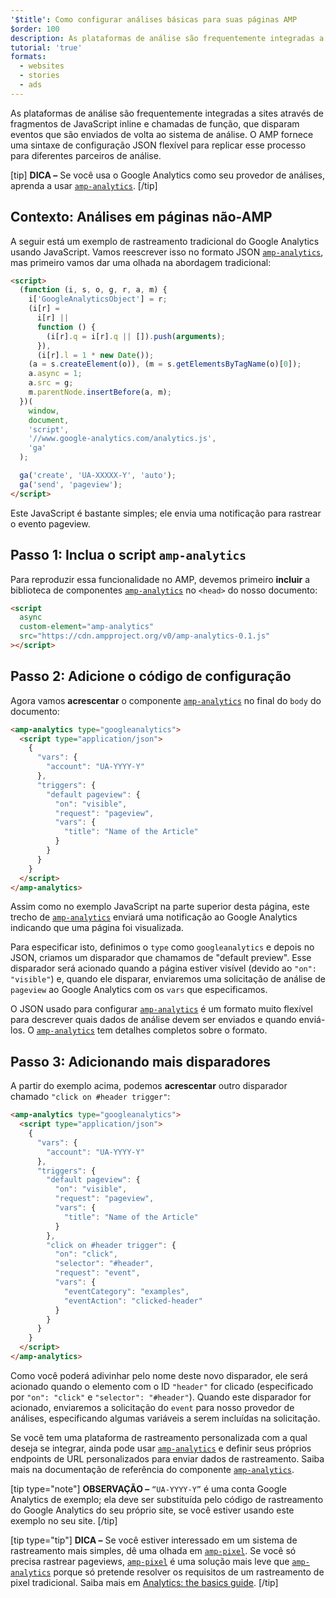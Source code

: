 ```yaml
---
'$title': Como configurar análises básicas para suas páginas AMP
$order: 100
description: As plataformas de análise são frequentemente integradas a sites através de fragmentos de JavaScript inline e chamadas de função, que disparam eventos que são enviados de volta ao sistema de análise.
tutorial: 'true'
formats:
  - websites
  - stories
  - ads
---
```


As plataformas de análise são frequentemente integradas a sites através de fragmentos de JavaScript inline e chamadas de função, que disparam eventos que são enviados de volta ao sistema de análise. O AMP fornece uma sintaxe de configuração JSON flexível para replicar esse processo para diferentes parceiros de análise.

[tip] **DICA –** Se você usa o Google Analytics como seu provedor de análises, aprenda a usar [`amp-analytics`](../../../documentation/components/reference/amp-analytics.md). [/tip]

## Contexto: Análises em páginas não-AMP

A seguir está um exemplo de rastreamento tradicional do Google Analytics usando JavaScript. Vamos reescrever isso no formato JSON [`amp-analytics`](../../../documentation/components/reference/amp-analytics.md), mas primeiro vamos dar uma olhada na abordagem tradicional:

```html
<script>
  (function (i, s, o, g, r, a, m) {
    i['GoogleAnalyticsObject'] = r;
    (i[r] =
      i[r] ||
      function () {
        (i[r].q = i[r].q || []).push(arguments);
      }),
      (i[r].l = 1 * new Date());
    (a = s.createElement(o)), (m = s.getElementsByTagName(o)[0]);
    a.async = 1;
    a.src = g;
    m.parentNode.insertBefore(a, m);
  })(
    window,
    document,
    'script',
    '//www.google-analytics.com/analytics.js',
    'ga'
  );

  ga('create', 'UA-XXXXX-Y', 'auto');
  ga('send', 'pageview');
</script>
```

Este JavaScript é bastante simples; ele envia uma notificação para rastrear o evento pageview.

## Passo 1: Inclua o script `amp-analytics`

Para reproduzir essa funcionalidade no AMP, devemos primeiro **incluir** a biblioteca de componentes [`amp-analytics`](../../../documentation/components/reference/amp-analytics.md) no `<head>` do nosso documento:

```html
<script
  async
  custom-element="amp-analytics"
  src="https://cdn.ampproject.org/v0/amp-analytics-0.1.js"
></script>
```

## Passo 2: Adicione o código de configuração

Agora vamos **acrescentar** o componente [`amp-analytics`](../../../documentation/components/reference/amp-analytics.md) no final do `body` do documento:

```html
<amp-analytics type="googleanalytics">
  <script type="application/json">
    {
      "vars": {
        "account": "UA-YYYY-Y"
      },
      "triggers": {
        "default pageview": {
          "on": "visible",
          "request": "pageview",
          "vars": {
            "title": "Name of the Article"
          }
        }
      }
    }
  </script>
</amp-analytics>
```

Assim como no exemplo JavaScript na parte superior desta página, este trecho de [`amp-analytics`](../../../documentation/components/reference/amp-analytics.md) enviará uma notificação ao Google Analytics indicando que uma página foi visualizada.

Para especificar isto, definimos o `type` como `googleanalytics` e depois no JSON, criamos um disparador que chamamos de "default preview". Esse disparador será acionado quando a página estiver visível (devido ao `"on": "visible"`) e, quando ele disparar, enviaremos uma solicitação de análise de `pageview` ao Google Analytics com os `vars` que especificamos.

O JSON usado para configurar [`amp-analytics`](../../../documentation/components/reference/amp-analytics.md) é um formato muito flexível para descrever quais dados de análise devem ser enviados e quando enviá-los. O [`amp-analytics`](../../../documentation/components/reference/amp-analytics.md) tem detalhes completos sobre o formato.

## Passo 3: Adicionando mais disparadores

A partir do exemplo acima, podemos **acrescentar** outro disparador chamado `"click on #header trigger"`:

```html
<amp-analytics type="googleanalytics">
  <script type="application/json">
    {
      "vars": {
        "account": "UA-YYYY-Y"
      },
      "triggers": {
        "default pageview": {
          "on": "visible",
          "request": "pageview",
          "vars": {
            "title": "Name of the Article"
          }
        },
        "click on #header trigger": {
          "on": "click",
          "selector": "#header",
          "request": "event",
          "vars": {
            "eventCategory": "examples",
            "eventAction": "clicked-header"
          }
        }
      }
    }
  </script>
</amp-analytics>
```

Como você poderá adivinhar pelo nome deste novo disparador, ele será acionado quando o elemento com o ID `"header"` for clicado (especificado por `"on": "click"` e `"selector": "#header"`). Quando este disparador for acionado, enviaremos a solicitação do `event` para nosso provedor de análises, especificando algumas variáveis a serem incluídas na solicitação.

Se você tem uma plataforma de rastreamento personalizada com a qual deseja se integrar, ainda pode usar [`amp-analytics`](../../../documentation/components/reference/amp-analytics.md) e definir seus próprios endpoints de URL personalizados para enviar dados de rastreamento. Saiba mais na documentação de referência do componente [`amp-analytics`](../../../documentation/components/reference/amp-analytics.md).

[tip type="note"] **OBSERVAÇÃO –** `“UA-YYYY-Y”` é uma conta Google Analytics de exemplo; ela deve ser substituída pelo código de rastreamento do Google Analytics do seu próprio site, se você estiver usando este exemplo no seu site. [/tip]

[tip type="tip"] **DICA –** Se você estiver interessado em um sistema de rastreamento mais simples, dê uma olhada em [`amp-pixel`](../../../documentation/components/reference/amp-pixel.md). Se você só precisa rastrear pageviews, [`amp-pixel`](../../../documentation/components/reference/amp-pixel.md) é uma solução mais leve que [`amp-analytics`](../../../documentation/components/reference/amp-analytics.md) porque só pretende resolver os requisitos de um rastreamento de pixel tradicional. Saiba mais em [Analytics: the basics guide](../../../documentation/guides-and-tutorials/optimize-measure/configure-analytics/analytics_basics.md). [/tip]
